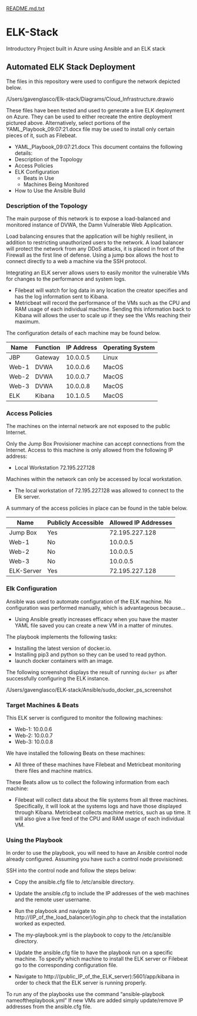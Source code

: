 [README.md.txt](https://github.com/GGlasco21/ELK-stack/files/7139942/README.md.txt)
# ELK-Stack
Introductory Project built in Azure using Ansible and an ELK stack
## Automated ELK Stack Deployment

The files in this repository were used to configure the network depicted below.

/Users/gavenglasco/Elk-stack/Diagrams/Cloud_Infrastructure.drawio


These files have been tested and used to generate a live ELK deployment on Azure. They can be used to either recreate the entire deployment pictured above. Alternatively, select portions of the YAML_Playbook_09:07:21.docx file may be used to install only certain pieces of it, such as Filebeat.

  - YAML_Playbook_09:07:21.docx
This document contains the following details:
- Description of the Topology
- Access Policies
- ELK Configuration
  - Beats in Use
  - Machines Being Monitored
- How to Use the Ansible Build


### Description of the Topology

The main purpose of this network is to expose a load-balanced and monitored instance of DVWA, the Damn Vulnerable Web Application.

Load balancing ensures that the application will be highly resilient, in addition to restricting unauthorized users to the network.
A load balancer will protect the network from any DDoS attacks, it is placed in front of the Firewall as the first line of defense. Using a jump box allows the host to connect directly to a web a machine via the SSH protocol.

Integrating an ELK server allows users to easily monitor the vulnerable VMs for changes to the performance and system logs.
- Filebeat will watch for log data in any location the creator specifies and has the log information sent to Kibana.
- Metricbeat will record the performance of the VMs such as the CPU and RAM usage of each individual machine. Sending this information back to Kibana will allows the user to scale up if they see the VMs reaching their maximum. 

The configuration details of each machine may be found below.
 
| Name     | Function | IP Address | Operating System |
|----------|----------|------------|------------------|
| JBP      | Gateway  | 10.0.0.5   | Linux            |
| Web-1    | DVWA     | 10.0.0.6   | MacOS            |
| Web-2    | DVWA     | 10.0.0.7   | MacOS            |
| Web-3    | DVWA     | 10.0.0.8   | MacOS            |
| ELK      | Kibana   | 10.1.0.5   | MacOS            |


### Access Policies

The machines on the internal network are not exposed to the public Internet. 

Only the Jump Box Provisioner machine can accept connections from the Internet. Access to this machine is only allowed from the following IP address:
- Local Workstation 72.195.227.128

Machines within the network can only be accessed by local workstation.
- The local workstation of 72.195.227.128 was allowed to connect to the Elk server.

A summary of the access policies in place can be found in the table below.

| Name     | Publicly Accessible | Allowed IP Addresses |
|----------|---------------------|----------------------|
| Jump Box | Yes                 | 72.195.227.128       |
| Web-1         | No                    | 10.0.0.5                     |
| Web-2         | No                    | 10.0.0.5                     |
| Web-3         | No                    | 10.0.0.5                     |
| ELK-Server    | Yes                   | 72.195.227.128               |          


### Elk Configuration

Ansible was used to automate configuration of the ELK machine. No configuration was performed manually, which is advantageous because...
- Using Ansible greatly increases efficacy when you have the master YAML file saved you can create a new VM in a matter of minutes. 

The playbook implements the following tasks:
- Installing the latest version of docker.io.
- Installing pip3 and python so they can be used to read python.
- launch docker containers with an image.

The following screenshot displays the result of running `docker ps` after successfully configuring the ELK instance.

/Users/gavenglasco/ELK-stack/Ansible/sudo_docker_ps_screenshot

### Target Machines & Beats
This ELK server is configured to monitor the following machines:
- Web-1: 10.0.0.6 
- Web-2: 10.0.0.7
- Web-3: 10.0.0.8

We have installed the following Beats on these machines:
- All three of these machines have Filebeat and Metricbeat monitoring there files and machine matrics.

These Beats allow us to collect the following information from each machine:
- Filebeat will collect data about the file systems from all three machines. Specifically, it will look at the systems logs and have those displayed through Kibana. Metricbeat collects machine metrics, such as up time. It will also give a live feed of the CPU and RAM usage of each individual VM.

### Using the Playbook
In order to use the playbook, you will need to have an Ansible control node already configured. Assuming you have such a control node provisioned: 

SSH into the control node and follow the steps below:
- Copy the ansible.cfg file to /etc/ansible directory.
- Update the ansible.cfg to include the IP addresses of the web machines and the remote user username. 
- Run the playbook and navigate to http://(IP_of_the_load_balancer)/login.php to check that the installation worked as expected.

- The my-playbook.yml is the playbook to copy to the /etc/ansible directory. 
- Update the ansible.cfg file to have the playbook run on a specific machine. To specify which machine to install the ELK server or Filebeat go to the corresponding configuration file. 
- Navigate to http://(public_IP_of_the_ELK_server):5601/app/kibana in order to check that the ELK server is running properly.

To run any of the playbooks use the command “ansible-playbook nameoftheplaybook.yml” If new VMs are added simply update/remove IP addresses from the ansible.cfg file.
